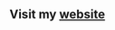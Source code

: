 ## Visit my [website](https://pornhub.com](https://darginid.github.io/panam-pizza/)https://darginid.github.io/panam-pizza/)

